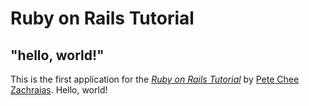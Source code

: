 # Ruby on Rails Tutorial

## "hello, world!"

This is the first application for the
[*Ruby on Rails Tutorial*](https://www.railstutorial.org/)
by [Pete Chee Zachraias](https://www.michaelhartl.com/). Hello, world!
